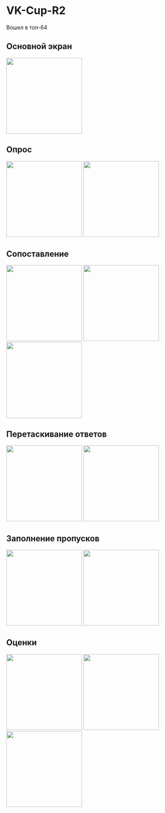# VK-Cup-R2
Вошел в топ-64

## Основной экран

<img src="https://user-images.githubusercontent.com/105456398/212902358-89c99725-1f15-4801-8dda-63046f791549.png" width="200" />

## Опрос

<img src="https://user-images.githubusercontent.com/105456398/212902808-39d99a56-a0cb-4cda-8323-1445c2a55343.png" width="200" /> <img src="https://user-images.githubusercontent.com/105456398/212902812-ceb1f2bc-ec08-422f-bf88-7787140ba77f.png" width="200" />

## Сопоставление

<img src="https://user-images.githubusercontent.com/105456398/212903095-e1678d7e-bc42-4812-9017-4f93580a611e.png" width="200" /> <img src="https://user-images.githubusercontent.com/105456398/212903100-b3329fb1-9d7b-4e48-a3ff-0c70bd1e3baa.png" width="200" /> <img src="https://user-images.githubusercontent.com/105456398/212903101-bd36c607-8fe5-4b60-9f2e-ce56faa86dd3.png" width="200" />

## Перетаскивание ответов

<img src="https://user-images.githubusercontent.com/105456398/212903772-244add44-4cff-47f9-85bb-bdce307a3e4e.png" width="200" /> <img src="https://user-images.githubusercontent.com/105456398/212903778-8133d38e-59ae-4e1e-9d2b-41d44165912c.png" width="200" />

## Заполнение пропусков

<img src="https://user-images.githubusercontent.com/105456398/212904212-729b7fdd-18f6-4ac4-8cc0-61383fa38534.png" width="200" /> <img src="https://user-images.githubusercontent.com/105456398/212904215-d1c1af92-26e8-4333-8b7c-e8970d38bad0.png" width="200" />

## Оценки

<img src="https://user-images.githubusercontent.com/105456398/212905125-1a8bc903-4628-420a-98de-dea1c80359ff.png" width="200" /> <img src="https://user-images.githubusercontent.com/105456398/212905130-4dc9150c-000d-4709-9475-5d16b797980c.png" width="200" /> <img src="https://user-images.githubusercontent.com/105456398/212905133-174c449c-7ede-4522-8a4f-724d7eb12e49.png" width="200" />
